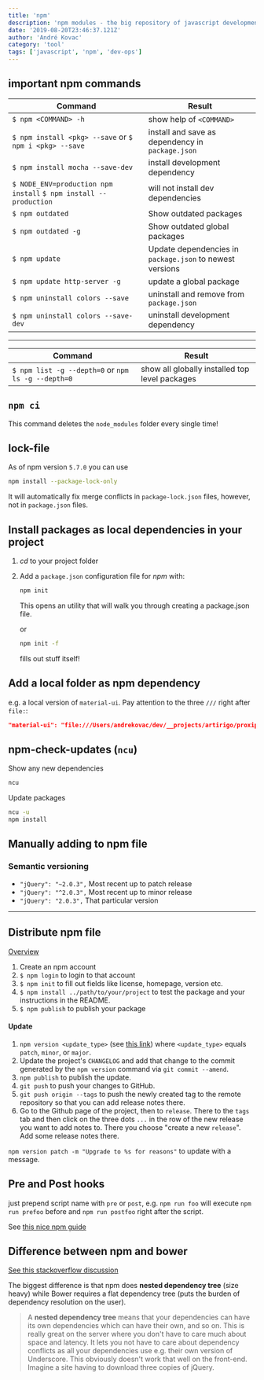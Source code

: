 ```yaml
---
title: 'npm'
description: 'npm modules - the big repository of javascript development tools'
date: '2019-08-20T23:46:37.121Z'
author: 'André Kovac'
category: 'tool'
tags: ['javascript', 'npm', 'dev-ops']
---
```


## important npm commands

| Command | Result |
| --- | --- |
| `$ npm <COMMAND> -h` | show help of `<COMMAND>` |
| `$ npm install <pkg> --save` or `$ npm i <pkg> --save` | install and save as dependency in `package.json` |
| `$ npm install mocha --save-dev` | install development dependency |
| `$ NODE_ENV=production npm install` `$ npm install --production` | will not install dev dependencies |
| `$ npm outdated` | Show outdated packages |
| `$ npm outdated -g` | Show outdated global packages |
| `$ npm update` | Update dependencies in `package.json` to newest versions |
| `$ npm update http-server -g` | update a global package |
| `$ npm uninstall colors --save` | uninstall and remove from `package.json` |
| `$ npm uninstall colors --save-dev` | uninstall development dependency |

---

| Command | Result |
| --- | --- |
| `$ npm list -g --depth=0` or `npm ls -g --depth=0` | show all globally installed top level packages |

## `npm ci`

This command deletes the `node_modules` folder every single time!

## lock-file

As of npm version `5.7.0` you can use

```bash
npm install --package-lock-only
```

It will automatically fix merge conflicts in `package-lock.json` files, however, not in `package.json` files.

## Install packages as local dependencies in your project

1. *cd* to your project folder

2. Add a `package.json` configuration file for *npm* with:

    ```bash
	npm init
    ```

	This opens an utility that will walk you through creating a package.json file.

	or

    ```bash
	npm init -f
    ```

	fills out stuff itself!

## Add a local folder as npm dependency

e.g. a local version of `material-ui`. Pay attention to the three `///` right after `file:`:

```json
"material-ui": "file:///Users/andrekovac/dev/__projects/artirigo/proxipedia/proxipedia2.0/material-ui-andre/build",
```

## npm-check-updates (`ncu`)

Show any new dependencies

```bash
ncu
```

Update packages

```bash
ncu -u
npm install
```

## Manually adding to npm file

### Semantic versioning

* `"jQuery": "~2.0.3",` Most recent up to patch release
* `"jQuery": "^2.0.3",` Most recent up to minor release
* `"jQuery": "2.0.3",` That particular version

---


## Distribute npm file

[Overview](https://docs.npmjs.com/misc/developers)

1. Create an npm account
2. `$ npm login` to login to that account
3. `$ npm init` to fill out fields like license, homepage, version etc.
4. `$ npm install ../path/to/your/project` to test the package and your instructions in the README.
5. `$ npm publish` to publish your package

#### Update

1. `npm version <update_type>` (see [this link](https://docs.npmjs.com/getting-started/publishing-npm-packages)) where `<update_type>` equals `patch`, `minor`, or `major`.
2. Update the project's `CHANGELOG` and add that change to the commit generated by the `npm version` command via `git commit --amend`.
2. `npm publish` to publish the update.
3. `git push` to push your changes to GitHub.
3. `git push origin --tags` to push the newly created tag to the remote repository so that you can add release notes there.
4. Go to the Github page of the project, then to `release`. There to the `tags` tab and then click on the three dots `...` in the row of the new release you want to add notes to. There you choose "create a new `release`". Add some release notes there.

`npm version patch -m "Upgrade to %s for reasons"` to update with a message.

## Pre and Post hooks

just prepend script name with `pre` or `post`, e.g. `npm run foo` will execute `npm run prefoo` before and `npm run postfoo` right after the script.

See [this nice npm guide](https://www.keithcirkel.co.uk/how-to-use-npm-as-a-build-tool/)

## Difference between npm and bower

[See this stackoverflow discussion](http://stackoverflow.com/questions/18641899/what-is-the-difference-between-bower-and-npm)

The biggest difference is that npm does **nested dependency tree** (size heavy) while Bower requires a flat dependency tree (puts the burden of dependency resolution on the user).

> A **nested dependency tree** means that your dependencies can have its own dependencies which can have their own, and so on. This is really great on the server where you don't have to care much about space and latency. It lets you not have to care about dependency conflicts as all your dependencies use e.g. their own version of Underscore. This obviously doesn't work that well on the front-end. Imagine a site having to download three copies of jQuery.